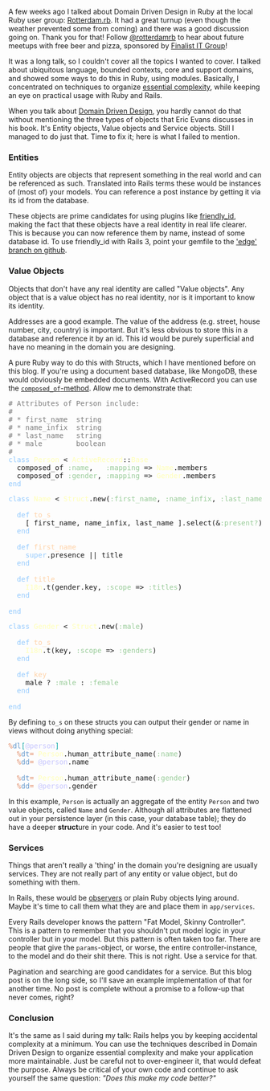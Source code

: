 A few weeks ago I talked about Domain Driven Design in Ruby at the local Ruby user group: [Rotterdam.rb](http://rotterdam-rb.org/). It had a great turnup (even though the weather prevented some from coming) and there was a good discussion going on. Thank you for that! Follow [@rotterdamrb](http://twitter.com/rotterdamrb) to hear about future meetups with free beer and pizza, sponsored by [Finalist IT Group](http://finalist.nl/)!

It was a long talk, so I couldn't cover all the topics I wanted to cover. I talked about ubiquitous language, bounded contexts, core and support domains, and showed some ways to do this in Ruby, using modules. Basically, I concentrated on techniques to organize [essential complexity](http://en.wikipedia.org/wiki/Essential_complexity), while keeping an eye on practical usage with Ruby and Rails.

When you talk about [Domain Driven Design](http://www.amazon.com/Domain-Driven-Design-Tackling-Complexity-Software/dp/0321125215), you hardly cannot do that without mentioning the three types of objects that Eric Evans discusses in his book. It's Entity objects, Value objects and Service objects. Still I managed to do just that. Time to fix it; here is what I failed to mention.

### Entities

Entity objects are objects that represent something in the real world and can be referenced as such. Translated into Rails terms these would be instances of (most of) your models. You can reference a post instance by getting it via its id from the database.

These objects are prime candidates for using plugins like [friendly_id](http://norman.github.com/friendly_id/), making the fact that these objects have a real identity in real life clearer. This is because you can now reference them by name, instead of some database id. To use friendly_id with Rails 3, point your gemfile to the ['edge' branch on github](http://github.com/norman/friendly_id/tree/edge).

### Value Objects

Objects that don't have any real identity are called "Value objects". Any object that is a value object has no real identity, nor is it important to know its identity.

Addresses are a good example. The value of the address (e.g. street, house number, city, country) is important. But it's less obvious to store this in a database and reference it by an id. This id would be purely superficial and have no meaning in the domain you are designing.

A pure Ruby way to do this with Structs, which I have mentioned before on this blog. If you're using a document based database, like MongoDB, these would obviously be embedded documents. With ActiveRecord you can use the [`composed_of`-method](http://apidock.com/rails/ActiveRecord/Aggregations/ClassMethods/composed_of). Allow me to demonstrate that:

<pre class="ir_black"><font color="#7c7c7c"># Attributes of Person include:</font>
<font color="#7c7c7c"># </font>
<font color="#7c7c7c"># * first_name&nbsp;&nbsp;string</font>
<font color="#7c7c7c"># * name_infix&nbsp;&nbsp;string</font>
<font color="#7c7c7c"># * last_name&nbsp;&nbsp; string</font>
<font color="#7c7c7c"># * male&nbsp;&nbsp;&nbsp;&nbsp;&nbsp;&nbsp;&nbsp;&nbsp;boolean</font>
<font color="#7c7c7c">#</font>
<font color="#96cbfe">class</font>&nbsp;<font color="#ffffb6">Person</font>&nbsp;&lt; <font color="#ffffb6">ActiveRecord</font>::<font color="#ffffb6">Base</font>
&nbsp;&nbsp;composed_of <font color="#99cc99">:name</font>,&nbsp;&nbsp; <font color="#99cc99">:mapping</font>&nbsp;=&gt; <font color="#ffffb6">Name</font>.members
&nbsp;&nbsp;composed_of <font color="#99cc99">:gender</font>, <font color="#99cc99">:mapping</font>&nbsp;=&gt; <font color="#ffffb6">Gender</font>.members
<font color="#96cbfe">end</font></pre>

<pre class="ir_black"><font color="#96cbfe">class</font>&nbsp;<font color="#ffffb6">Name</font>&nbsp;&lt; <font color="#ffffb6">Struct</font>.new(<font color="#99cc99">:first_name</font>, <font color="#99cc99">:name_infix</font>, <font color="#99cc99">:last_name</font>, <font color="#99cc99">:gender</font>)

&nbsp;&nbsp;<font color="#96cbfe">def</font>&nbsp;<font color="#ffd2a7">to_s</font>
&nbsp;&nbsp;&nbsp;&nbsp;[&nbsp;first_name, name_infix, last_name ].select(&amp;<font color="#99cc99">:present?</font>).join(<font color="#336633">'</font><font color="#a8ff60">&nbsp;</font><font color="#336633">'</font>)
&nbsp;&nbsp;<font color="#96cbfe">end</font>

&nbsp;&nbsp;<font color="#96cbfe">def</font>&nbsp;<font color="#ffd2a7">first_name</font>
&nbsp;&nbsp;&nbsp;&nbsp;<font color="#96cbfe">super</font>.presence || title
&nbsp;&nbsp;<font color="#96cbfe">end</font>

&nbsp;&nbsp;<font color="#96cbfe">def</font>&nbsp;<font color="#ffd2a7">title</font>
&nbsp;&nbsp;&nbsp;&nbsp;<font color="#ffffb6">I18n</font>.t(gender.key, <font color="#99cc99">:scope</font>&nbsp;=&gt; <font color="#99cc99">:titles</font>)
&nbsp;&nbsp;<font color="#96cbfe">end</font>

<font color="#96cbfe">end</font></pre>

<pre class="ir_black"><font color="#96cbfe">class</font>&nbsp;<font color="#ffffb6">Gender</font>&nbsp;&lt; <font color="#ffffb6">Struct</font>.new(<font color="#99cc99">:male</font>)

&nbsp;&nbsp;<font color="#96cbfe">def</font>&nbsp;<font color="#ffd2a7">to_s</font>
&nbsp;&nbsp;&nbsp;&nbsp;<font color="#ffffb6">I18n</font>.t(key, <font color="#99cc99">:scope</font>&nbsp;=&gt; <font color="#99cc99">:genders</font>)
&nbsp;&nbsp;<font color="#96cbfe">end</font>

&nbsp;&nbsp;<font color="#96cbfe">def</font>&nbsp;<font color="#ffd2a7">key</font>
&nbsp;&nbsp;&nbsp;&nbsp;male ? <font color="#99cc99">:male</font>&nbsp;: <font color="#99cc99">:female</font>
&nbsp;&nbsp;<font color="#96cbfe">end</font>

<font color="#96cbfe">end</font></pre>

By defining `to_s` on these structs you can output their gender or name in views without doing anything special:

<pre class="ir_black"><font color="#e18964">%</font><font color="#6699cc">dl</font><font color="#00a0a0">[</font><font color="#c6c5fe">@person</font><font color="#00a0a0">]</font>
&nbsp;&nbsp;<font color="#e18964">%</font><font color="#6699cc">dt</font><font color="#e18964">=</font>&nbsp;<font color="#ffffb6">Person</font>.human_attribute_name(<font color="#99cc99">:name</font>)
&nbsp;&nbsp;<font color="#e18964">%</font><font color="#6699cc">dd</font><font color="#e18964">=</font>&nbsp;<font color="#c6c5fe">@person</font>.name
&nbsp;&nbsp;
&nbsp;&nbsp;<font color="#e18964">%</font><font color="#6699cc">dt</font><font color="#e18964">=</font>&nbsp;<font color="#ffffb6">Person</font>.human_attribute_name(<font color="#99cc99">:gender</font>)
&nbsp;&nbsp;<font color="#e18964">%</font><font color="#6699cc">dd</font><font color="#e18964">=</font>&nbsp;<font color="#c6c5fe">@person</font>.gender</pre>

In this example, `Person` is actually an aggregate of the entity `Person` and two value objects, called `Name` and `Gender`. Although all attributes are flattened out in your persistence layer (in this case, your database table); they do have a deeper **struct**ure in your code. And it's easier to test too!

### Services

Things that aren't really a 'thing' in the domain you're designing are usually services. They are not really part of any entity or value object, but do something with them.

In Rails, these would be [observers](http://guides.rubyonrails.org/activerecord_validations_callbacks.html#observers) or plain Ruby objects lying around. Maybe it's time to call them what they are and place them in `app/services`.

Every Rails developer knows the pattern "Fat Model, Skinny Controller". This is a pattern to remember that you shouldn't put model logic in your controller but in your model. But this pattern is often taken too far. There are people that give the `params`-object, or worse, the entire controller-instance, to the model and do their shit there. This is not right. Use a service for that.

Pagination and searching are good candidates for a service. But this blog post is on the long side, so I'll save an example implementation of that for another time. No post is complete without a promise to a follow-up that never comes, right?

### Conclusion

It's the same as I said during my talk: Rails helps you by keeping accidental complexity at a minimum. You can use the techniques described in Domain Driven Design to organize essential complexity and make your application more maintainable. Just be careful not to over-engineer it, that would defeat the purpose. Always be critical of your own code and continue to ask yourself the same question: *"Does this make my code better?"*

